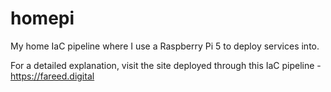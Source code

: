 # homepi
My home IaC pipeline where I use a Raspberry Pi 5 to deploy services into.

For a detailed explanation, visit the site deployed through this IaC pipeline - https://fareed.digital
